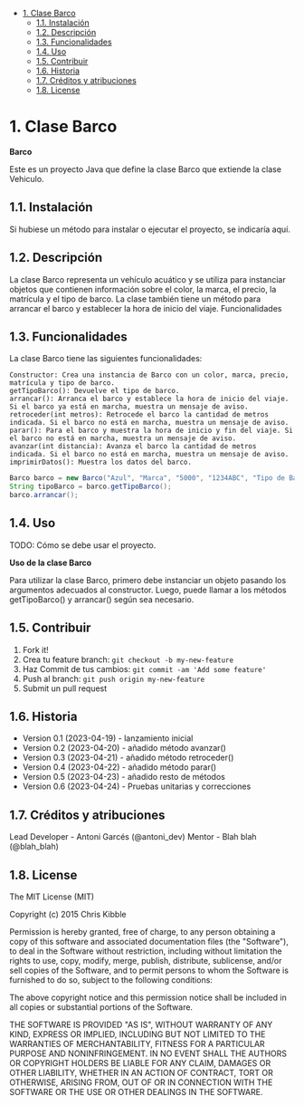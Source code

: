 <!-- title: Clase Barco -->

- [1. Clase Barco](#1-clase-barco)
  - [1.1. Instalación](#11-instalación)
  - [1.2. Descripción](#12-descripción)
  - [1.3. Funcionalidades](#13-funcionalidades)
  - [1.4. Uso](#14-uso)
  - [1.5. Contribuir](#15-contribuir)
  - [1.6. Historia](#16-historia)
  - [1.7. Créditos y atribuciones](#17-créditos-y-atribuciones)
  - [1.8. License](#18-license)

# 1. Clase Barco

**Barco**

Este es un proyecto Java que define la clase Barco que extiende la clase Vehiculo.

## 1.1. Instalación

Si hubiese un método para instalar o ejecutar el proyecto, se indicaría aquí.

## 1.2. Descripción

La clase Barco representa un vehículo acuático y se utiliza para instanciar objetos que contienen información sobre el color, la marca, el precio, la matrícula y el tipo de barco. La clase también tiene un método para arrancar el barco y establecer la hora de inicio del viaje.
Funcionalidades

## 1.3. Funcionalidades

La clase Barco tiene las siguientes funcionalidades:

    Constructor: Crea una instancia de Barco con un color, marca, precio, matrícula y tipo de barco.
    getTipoBarco(): Devuelve el tipo de barco.
    arrancar(): Arranca el barco y establece la hora de inicio del viaje. Si el barco ya está en marcha, muestra un mensaje de aviso.
    retroceder(int metros): Retrocede el barco la cantidad de metros indicada. Si el barco no está en marcha, muestra un mensaje de aviso.
    parar(): Para el barco y muestra la hora de inicio y fin del viaje. Si el barco no está en marcha, muestra un mensaje de aviso.
    avanzar(int distancia): Avanza el barco la cantidad de metros indicada. Si el barco no está en marcha, muestra un mensaje de aviso.
    imprimirDatos(): Muestra los datos del barco.

```java
Barco barco = new Barco("Azul", "Marca", "5000", "1234ABC", "Tipo de Barco");
String tipoBarco = barco.getTipoBarco();
barco.arrancar();
```

## 1.4. Uso

TODO: Cómo se debe usar el proyecto.

**Uso de la clase Barco**

Para utilizar la clase Barco, primero debe instanciar un objeto pasando los argumentos adecuados al constructor. Luego, puede llamar a los métodos getTipoBarco() y arrancar() según sea necesario.

## 1.5. Contribuir

1. Fork it!
2. Crea tu feature branch: `git checkout -b my-new-feature`
3. Haz Commit de tus cambios: `git commit -am 'Add some feature'`
4. Push al branch: `git push origin my-new-feature`
5. Submit un pull request

## 1.6. Historia

- Version 0.1 (2023-04-19) - lanzamiento inicial
- Version 0.2 (2023-04-20) - añadido método avanzar()
- Version 0.3 (2023-04-21) - añadido método retroceder()
- Version 0.4 (2023-04-22) - añadido método parar()
- Version 0.5 (2023-04-23) - añadido resto de métodos
- Version 0.6 (2023-04-24) - Pruebas unitarias y correcciones

## 1.7. Créditos y atribuciones

Lead Developer - Antoni Garcés (@antoni_dev)
Mentor - Blah blah (@blah_blah)

## 1.8. License

The MIT License (MIT)

Copyright (c) 2015 Chris Kibble

Permission is hereby granted, free of charge, to any person obtaining a copy of this software and associated documentation files (the "Software"), to deal in the Software without restriction, including without limitation the rights to use, copy, modify, merge, publish, distribute, sublicense, and/or sell copies of the Software, and to permit persons to whom the Software is furnished to do so, subject to the following conditions:

The above copyright notice and this permission notice shall be included in all copies or substantial portions of the Software.

THE SOFTWARE IS PROVIDED "AS IS", WITHOUT WARRANTY OF ANY KIND, EXPRESS OR IMPLIED, INCLUDING BUT NOT LIMITED TO THE WARRANTIES OF MERCHANTABILITY, FITNESS FOR A PARTICULAR PURPOSE AND NONINFRINGEMENT. IN NO EVENT SHALL THE AUTHORS OR COPYRIGHT HOLDERS BE LIABLE FOR ANY CLAIM, DAMAGES OR OTHER LIABILITY, WHETHER IN AN ACTION OF CONTRACT, TORT OR OTHERWISE, ARISING FROM, OUT OF OR IN CONNECTION WITH THE SOFTWARE OR THE USE OR OTHER DEALINGS IN THE SOFTWARE.
